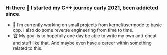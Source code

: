 ### Hi there 👋 I started my C++ journey early 2021, been addicted since.

* 🔭 I’m currently working on small projects from kernel/usermode to basic cpp.
  I also do some reverse engineering from time to time.
* 🏆 My goal is to hopefully one day be able to write my own anti-cheat and stuff
  like that. And maybe even have a career within something related to this.

